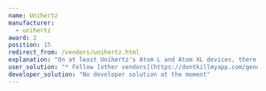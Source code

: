 ```yaml
---
name: Unihertz
manufacturer:
  - unihertz
award: 2
position: 15
redirect_from: /vendors/unihertz.html
explanation: "On at least Unihertz's Atom L and Atom XL devices, there is a third-party background blocking application. It, combined with other default Android battery optimizations, can sneakily cause apps to not work as expected. Luckily, the steps to fix this are straightforward."
user_solution: "* Follow [other vendors](https://dontkillmyapp.com/general) optimization steps, such as enabling 'ignore optimizations,' for your app.\n* Go to **Settings > Intelligent assistance > App blocker**. Find your app, tap it.\n* Uncheck all settings, which include **Boot blocker**, **Start blocker**, **Background blocker**, and **Background cleanup**."
developer_solution: "No developer solution at the moment"
---
```


